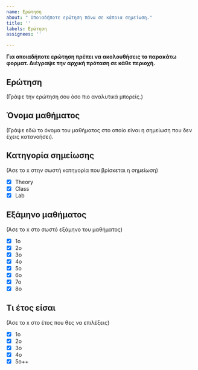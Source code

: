 ```yaml
---
name: Ερώτηση
about: " Οποιαδήποτε ερώτηση πάνω σε κάποια σημείωση."
title: ''
labels: Ερώτηση
assignees: ''

---
```


**Για οποιαδήποτε ερώτηση πρέπει να ακολουθήσεις το παρακάτω φορματ. Διέγραψε την αρχική πρόταση σε κάθε περιοχή.**
 
## Ερώτηση

(Γράψε την ερώτηση σου όσο πιο αναλυτικά μπορείς.)


##  Όνομα μαθήματος

(Γράψε εδώ το όνομα του μαθήματος στο οποίο είναι η σημείωση που δεν έχεις κατανοήσει).

##  Κατηγορία σημείωσης
(Άσε το x στην σωστή κατηγορία που βρίσκεται η σημείωση)

- [x] Theory
- [x] Class
- [x] Lab

## Εξάμηνο μαθήματος

(Άσε το x στο σωστό εξάμηνο του μαθήματος)

- [x] 1ο
- [x] 2ο
- [x] 3ο
- [x] 4ο
- [x] 5ο
- [x] 6ο
- [x] 7ο
- [x] 8ο

## Τι έτος είσαι

(Άσε το x στο έτος που θες να επιλέξεις)

- [x] 1ο
- [x] 2ο
- [x] 3ο
- [x] 4ο
- [x] 5ο++
